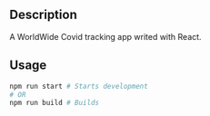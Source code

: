 ## Description
A WorldWide Covid tracking app writed with React.

## Usage

```bash
npm run start # Starts development
# OR
npm run build # Builds
```

